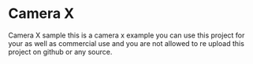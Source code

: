 # Camera X
Camera X sample
this is a camera x example you can use this project for your as well as commercial use and you are not allowed to re upload this project on github or any source.
